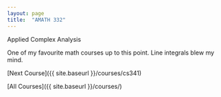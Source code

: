 ```yaml
---
layout: page
title:  "AMATH 332"
---
```


Applied Complex Analysis


One of my favourite math courses up to this point. Line integrals blew my mind.

[Next Course]({{ site.baseurl }}/courses/cs341)

[All Courses]({{ site.baseurl }}/courses/)
